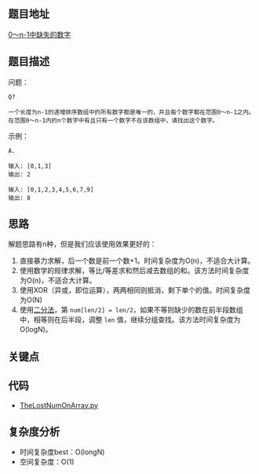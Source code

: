 <!--
 * @Date        : 2020-05-02 20:37:47
 * @LastEditors : anlzou
 * @Github      : https://github.com/anlzou
 * @LastEditTime: 2020-05-02 20:43:01
 * @FilePath    : \algorithm\templates\problems.md
 * @Describe    : 
 -->
## 题目地址

[0～n-1中缺失的数字](https://leetcode-cn.com/problems/que-shi-de-shu-zi-lcof/?utm_source=LCUS&utm_medium=ip_redirect&utm_campaign=transfer2china)

## 题目描述

问题：
```
Q?

一个长度为n-1的递增排序数组中的所有数字都是唯一的，并且每个数字都在范围0～n-1之内。在范围0～n-1内的n个数字中有且只有一个数字不在该数组中，请找出这个数字。
```
示例：
```
A.

输入: [0,1,3]
输出: 2

输入: [0,1,2,3,4,5,6,7,9]
输出: 8
```

## 思路
解题思路有n种，但是我们应该使用效果更好的：
1. 直接暴力求解，后一个数是前一个数+1。时间复杂度为O(n)，不适合大计算。
2. 使用数学的规律求解，等比/等差求和然后减去数组的和。该方法时间复杂度为O(n)，不适合大计算。
3. 使用XOR（异或，即位运算），两两相同则抵消，剩下单个的值。时间复杂度为O(N)
4. 使用[二分法](https://leetcode-cn.com/problems/que-shi-de-shu-zi-lcof/solution/mian-shi-ti-53-ii-0n-1zhong-que-shi-de-shu-zi-er-f/)，第 `num[len/2] = len/2`，如果不等则缺少的数在前半段数组中，相等则在后半段，调整 `len` 值，继续分组查找。该方法时间复杂度为O(logN)。

## 关键点


## 代码
- [TheLostNumOnArray.py](../../code/code_leetcode/L0009_TheLostNumOnArray.py)

## 复杂度分析

- 时间复杂度best：O(longN)
- 空间复杂度：O(1)